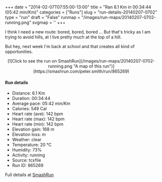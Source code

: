 +++
date = "2014-02-07T07:55:00-13:00"
title = "Ran 6.1 Km in 00:34:44 (05:42 min/Km)"
categories = ["Runs"]
slug = "run-details-20140207-0702"
type = "run"
draft = "False"
runmap = "/images/run-maps/20140207-0702-running.png"
svgmap = '<polyline points="87 32, 79 31, 62 37, 46 49, 35 58, 23 63, 17 65, 6 68, 1 64, 0 62, 10 55, 16 51, 46 33, 59 39, 80 32, 90 33, 97 33, 100 36, 96 45, 91 45, 87 53, 83 53, 85 50">'
+++

I think I need a new route: bored, bored, bored ... But that's tricky as I am trying to avoid hills, at I live pretty much at the top of a hill. 

But hey, next week I'm back at school and that creates all kind of opportunities. 



<!--more-->

<center>
[![Click to see the run on SmashRun](/images/run-maps/20140207-0702-running.png "A map of this run")](https://smashrun.com/peter.smith/run/865269)
</center>

#### Run details

* Distance: 6.1 Km
* Duration: 00:34:44
* Average pace: 05:42 min/Km
* Calories: 549 Cal
* Heart rate (ave): 142 bpm
* Heart rate (max): 142 bpm
* Heart rate (min): 142 bpm
* Elevation gain: 168 m
* Elevation loss:  m
* Weather: clear
* Temperature: 20 &deg;C
* Humidity: 73%
* Activity: running
* Source: tcxfile
* Run ID: 865269

Full details at [SmashRun](https://smashrun.com/peter.smith/run/865269)